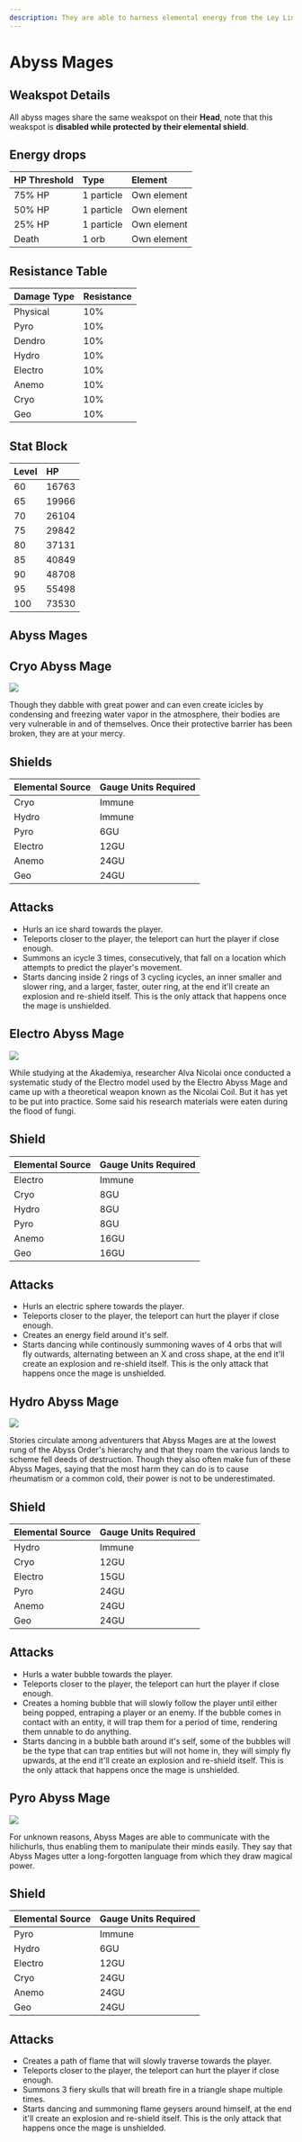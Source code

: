 ```yaml
---
description: They are able to harness elemental energy from the Ley Lines of Teyvat and use that power towards their group's goal of overthrowing the world ruled by the archons.
---
```


# Abyss Mages

## Weakspot Details

All abyss mages share the same weakspot on their **Head**, note that this weakspot is **disabled while protected by their elemental shield**.

## Energy drops

| HP Threshold | Type       | Element     |
| :----------- | :--------- | :---------- |
| 75% HP       | 1 particle | Own element |
| 50% HP       | 1 particle | Own element |
| 25% HP       | 1 particle | Own element |
| Death        | 1 orb      | Own element |

## Resistance Table

| Damage Type | Resistance |
| :---------- | :--------- |
| Physical    | 10%        |
| Pyro        | 10%        |
| Dendro      | 10%        |
| Hydro       | 10%        |
| Electro     | 10%        |
| Anemo       | 10%        |
| Cryo        | 10%        |
| Geo         | 10%        |

## Stat Block

| Level | HP    |
| :---- | :---- |
| 60    | 16763 |
| 65    | 19966 |
| 70    | 26104 |
| 75    | 29842 |
| 80    | 37131 |
| 85    | 40849 |
| 90    | 48708 |
| 95    | 55498 |
| 100   | 73530 |

## Abyss Mages

<Tabs>
<TabItem value="cryo" label="Cryo">

## Cryo Abyss Mage

![](/assets/enemy/abyss/Enemy_Cryo_Abyss_Mage_Icon.webp)

Though they dabble with great power and can even create icicles by condensing and freezing water vapor in the atmosphere, their bodies are very vulnerable in and of themselves. Once their protective barrier has been broken, they are at your mercy.

## Shields

| Elemental Source | Gauge Units Required |
| :--------------- | :------------------- |
| Cryo             | Immune               |
| Hydro            | Immune               |
| Pyro             | 6GU                  |
| Electro          | 12GU                 |
| Anemo            | 24GU                 |
| Geo              | 24GU                 |

## Attacks

* Hurls an ice shard towards the player.
* Teleports closer to the player, the teleport can hurt the player if close enough.
* Summons an icycle 3 times, consecutively, that fall on a location which attempts to predict the player's movement.
* Starts dancing inside 2 rings of 3 cycling icycles, an inner smaller and slower ring, and a larger, faster, outer ring, at the end it'll create an explosion and re-shield itself. This is the only attack that happens once the mage is unshielded.

</TabItem>

<TabItem value="electro" label="Electro">

## Electro Abyss Mage

![](/assets/enemy/abyss/Enemy_Electro_Abyss_Mage_Icon.webp)

While studying at the Akademiya, researcher Alva Nicolai once conducted a systematic study of the Electro model used by the Electro Abyss Mage and came up with a theoretical weapon known as the Nicolai Coil. But it has yet to be put into practice. Some said his research materials were eaten during the flood of fungi.

## Shield

| Elemental Source | Gauge Units Required |
| :--------------- | :------------------- |
| Electro          | Immune               |
| Cryo             | 8GU                  |
| Hydro            | 8GU                  |
| Pyro             | 8GU                  |
| Anemo            | 16GU                 |
| Geo              | 16GU                 |

## Attacks

* Hurls an electric sphere towards the player.
* Teleports closer to the player, the teleport can hurt the player if close enough.
* Creates an energy field around it's self.
* Starts dancing while continously summoning waves of 4 orbs that will fly outwards, alternating between an X and cross shape, at the end it'll create an explosion and re-shield itself. This is the only attack that happens once the mage is unshielded.

</TabItem>

<TabItem value="hydro" label="Hydro">

## Hydro Abyss Mage

![](/assets/enemy/abyss/Enemy_Hydro_Abyss_Mage_Icon.webp)

Stories circulate among adventurers that Abyss Mages are at the lowest rung of the Abyss Order's hierarchy and that they roam the various lands to scheme fell deeds of destruction. Though they also often make fun of these Abyss Mages, saying that the most harm they can do is to cause rheumatism or a common cold, their power is not to be underestimated.

## Shield

| Elemental Source | Gauge Units Required |
| :--------------- | :------------------- |
| Hydro            | Immune               |
| Cryo             | 12GU                 |
| Electro          | 15GU                 |
| Pyro             | 24GU                 |
| Anemo            | 24GU                 |
| Geo              | 24GU                 |

## Attacks

* Hurls a water bubble towards the player.
* Teleports closer to the player, the teleport can hurt the player if close enough.
* Creates a homing bubble that will slowly follow the player until either being popped, entraping a player or an enemy. If the bubble comes in contact with an entity, it will trap them for a period of time, rendering them unnable to do anything.
* Starts dancing in a bubble bath around it's self, some of the bubbles will be the type that can trap entities but will not home in, they will simply fly upwards, at the end it'll create an explosion and re-shield itself. This is the only attack that happens once the mage is unshielded.

</TabItem>

<TabItem value="pyro" label="Pyro">

## Pyro Abyss Mage

![](/assets/enemy/abyss/Enemy_Pyro_Abyss_Mage_Icon.webp)

For unknown reasons, Abyss Mages are able to communicate with the hilichurls, thus enabling them to manipulate their minds easily. They say that Abyss Mages utter a long-forgotten language from which they draw magical power.

## Shield

| Elemental Source | Gauge Units Required |
| :--------------- | :------------------- |
| Pyro             | Immune               |
| Hydro            | 6GU                  |
| Electro          | 12GU                 |
| Cryo             | 24GU                 |
| Anemo            | 24GU                 |
| Geo              | 24GU                 |

## Attacks

* Creates a path of flame that will slowly traverse towards the player.
* Teleports closer to the player, the teleport can hurt the player if close enough.
* Summons 3 fiery skulls that will breath fire in a triangle shape multiple times.
* Starts dancing and summoning flame geysers around himself, at the end it'll create an explosion and re-shield itself. This is the only attack that happens once the mage is unshielded.

</TabItem>
</Tabs>
